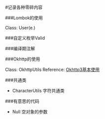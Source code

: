 #记录各种零碎内容

###Lombok的使用

Class: User(e.)

###自定义枚举Valid

###编译期注解

###Okhttp的使用

Class: OkhttpUtils
Reference: [Okhttp3基本使用](https://www.jianshu.com/p/da4a806e599b)

###共通类

* CharacterUtils 字符共通类

###有意思的代码

* Null 空对象的参数
